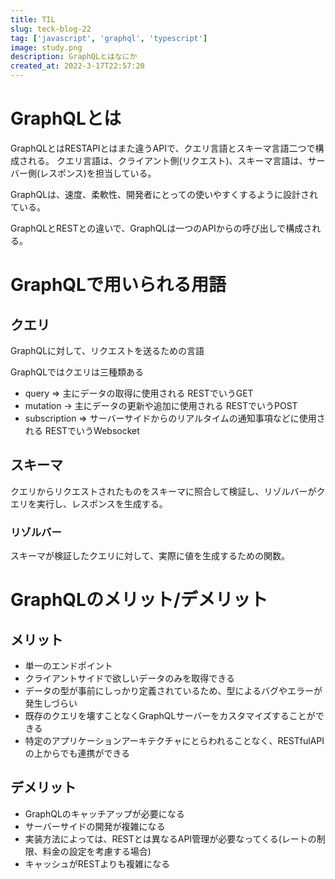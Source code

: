 ```yaml
---
title: TIL
slug: teck-blog-22
tag: ['javascript', 'graphql', 'typescript']
image: study.png
description: GraphQLとはなにか
created_at: 2022-3-17T22:57:20
---
```


# GraphQLとは

GraphQLとはRESTAPIとはまた違うAPIで、クエリ言語とスキーマ言語二つで構成される。
クエリ言語は、クライアント側(リクエスト)、スキーマ言語は、サーバー側(レスポンス)を担当している。

GraphQLは、速度、柔軟性、開発者にとっての使いやすくするように設計されている。

GraphQLとRESTとの違いで、GraphQLは一つのAPIからの呼び出しで構成される。

# GraphQLで用いられる用語

## クエリ

GraphQLに対して、リクエストを送るための言語

GraphQLではクエリは三種類ある

- query => 主にデータの取得に使用される RESTでいうGET
- mutation -> 主にデータの更新や追加に使用される RESTでいうPOST
- subscription => サーバーサイドからのリアルタイムの通知事項などに使用される RESTでいうWebsocket

## スキーマ

クエリからリクエストされたものをスキーマに照合して検証し、リゾルバーがクエリを実行し、レスポンスを生成する。

### リゾルバー

スキーマが検証したクエリに対して、実際に値を生成するための関数。

# GraphQLのメリット/デメリット

## メリット

- 単一のエンドポイント
- クライアントサイドで欲しいデータのみを取得できる
- データの型が事前にしっかり定義されているため、型によるバグやエラーが発生しづらい
- 既存のクエリを壊すことなくGraphQLサーバーをカスタマイズすることができる
- 特定のアプリケーションアーキテクチャにとらわれることなく、RESTfulAPIの上からでも連携ができる

## デメリット

- GraphQLのキャッチアップが必要になる
- サーバーサイドの開発が複雑になる
- 実装方法によっては、RESTとは異なるAPI管理が必要なってくる(レートの制限、料金の設定を考慮する場合)
- キャッシュがRESTよりも複雑になる
